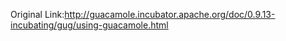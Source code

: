 Original Link:http://guacamole.incubator.apache.org/doc/0.9.13-incubating/gug/using-guacamole.html

